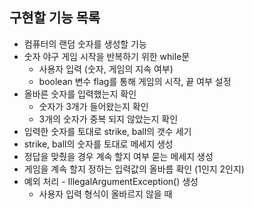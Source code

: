 ## 구현할 기능 목록

* 컴퓨터의 랜덤 숫자를 생성할 기능 
* 숫자 야구 게임 시작을 반복하기 위한 while문
  * 사용자 입력  (숫자, 게임의 지속 여부)
  * boolean 변수 flag를 통해 게임의 시작, 끝 여부 설정 
* 올바른 숫자를 입력했는지 확인 
  * 숫자가 3개가 들어왔는지 확인
  * 3개의 숫자가 중복 되지 않았는지 확인 
* 입력한 숫자를 토대로 strike, ball의 갯수 세기
* strike, ball의 숫자를 토대로 메세지 생성 
* 정답을 맞췄을 경우 계속 할지 여부 묻는 메세지 생성 
* 게임을 계속 할지 정하는 입력값의 올바름 확인 (1인지 2인지)
* 예외 처리 - IllegalArgumentException() 생성 
  * 사용자 입력 형식이 올바르지 않을 때 